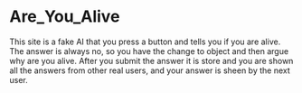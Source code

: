# Are_You_Alive
This site is a fake AI that you press a button and tells you if you are alive. The answer is always no, so you have the change to object and then argue why are you alive. After you submit the answer it is store and you are shown all the answers from other real users, and your answer is sheen by the next user.
